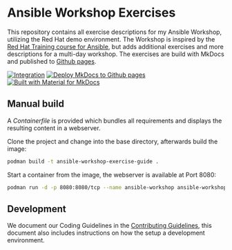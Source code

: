 # Ansible Workshop Exercises

This repository contains all exercise descriptions for my Ansible Workshop, utilizing the Red Hat demo environment. The Workshop is inspired by the [Red Hat Training course for Ansible](https://github.com/ansible/workshops), but adds additional exercises and more descriptions for a multi-day workshop.
The exercises are build with MkDocs and published to [Github pages](https://timgrt.github.io/Ansible-Workshop-Exercises).

[![Integration](https://github.com/TimGrt/Ansible-Best-Practices/actions/workflows/ci.yml/badge.svg)](https://github.com/TimGrt/Ansible-Best-Practices/actions/workflows/ci.yml) [![Deploy MkDocs to Github pages](https://github.com/TimGrt/Ansible-Workshop-Exercises/actions/workflows/cd.yml/badge.svg)](https://github.com/TimGrt/Ansible-Workshop-Exercises/actions/workflows/cd.yml) [![Built with Material for MkDocs](https://img.shields.io/badge/Material_for_MkDocs-526CFE?logo=MaterialForMkDocs&logoColor=white)](https://squidfunk.github.io/mkdocs-material/)

## Manual build

A *Containerfile* is provided which bundles all requirements and displays the resulting content in a webserver.

Clone the project and change into the base directory, afterwards build the image:

```bash
podman build -t ansible-workshop-exercise-guide .
```

Start a container from the image, the webserver is available at Port 8080:

```bash
podman run -d -p 8080:8080/tcp --name ansible-workshop ansible-workshop-exercise-guide
```

## Development

We document our Coding Guidelines in the [Contributing Guidelines](https://github.com/TimGrt/Ansible-Workshop-Exercises/blob/main/.github/CONTRIBUTING.md), this document also includes instructions on how the setup a development environment.
